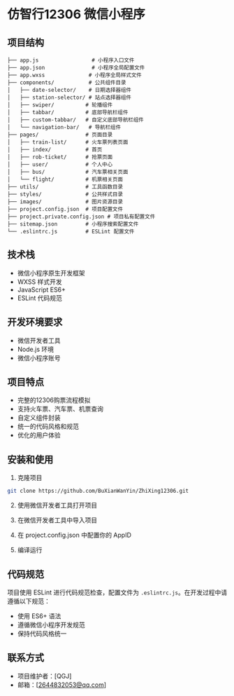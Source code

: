 # 仿智行12306 微信小程序

## 项目结构
```
├── app.js                 # 小程序入口文件
├── app.json               # 小程序全局配置文件
├── app.wxss              # 小程序全局样式文件
├── components/           # 公共组件目录
│   ├── date-selector/    # 日期选择器组件
│   ├── station-selector/ # 站点选择器组件
│   ├── swiper/          # 轮播组件
│   ├── tabbar/          # 底部导航栏组件
│   ├── custom-tabbar/   # 自定义底部导航栏组件
│   └── navigation-bar/   # 导航栏组件
├── pages/               # 页面目录
│   ├── train-list/      # 火车票列表页面
│   ├── index/           # 首页
│   ├── rob-ticket/      # 抢票页面
│   ├── user/            # 个人中心
│   ├── bus/             # 汽车票相关页面
│   └── flight/          # 机票相关页面
├── utils/               # 工具函数目录
├── styles/              # 公共样式目录
├── images/              # 图片资源目录
├── project.config.json  # 项目配置文件
├── project.private.config.json # 项目私有配置文件
├── sitemap.json         # 小程序搜索配置文件
└── .eslintrc.js         # ESLint 配置文件
```

## 技术栈
- 微信小程序原生开发框架
- WXSS 样式开发
- JavaScript ES6+
- ESLint 代码规范

## 开发环境要求
- 微信开发者工具
- Node.js 环境
- 微信小程序账号

## 项目特点
- 完整的12306购票流程模拟
- 支持火车票、汽车票、机票查询
- 自定义组件封装
- 统一的代码风格和规范
- 优化的用户体验

## 安装和使用

1. 克隆项目
```bash
git clone https://github.com/BuXianWanYin/ZhiXing12306.git
```

2. 使用微信开发者工具打开项目

3. 在微信开发者工具中导入项目

4. 在 project.config.json 中配置你的 AppID

5. 编译运行

## 代码规范
项目使用 ESLint 进行代码规范检查，配置文件为 `.eslintrc.js`。在开发过程中请遵循以下规范：
- 使用 ES6+ 语法
- 遵循微信小程序开发规范
- 保持代码风格统一

## 联系方式
- 项目维护者：[QGJ]
- 邮箱：[2644832053@qq.com] 